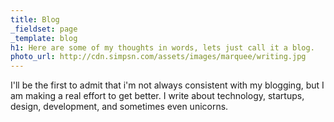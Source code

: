 ```yaml
---
title: Blog
_fieldset: page
_template: blog
h1: Here are some of my thoughts in words, lets just call it a blog.
photo_url: http://cdn.simpsn.com/assets/images/marquee/writing.jpg
---
```

I'll be the first to admit that i'm not always consistent with my blogging, but I am making a real effort to get better. I write about technology, startups, design, development, and sometimes even unicorns.